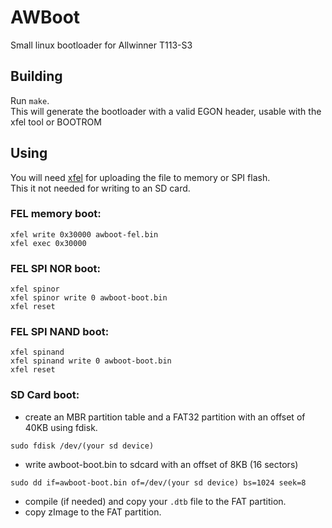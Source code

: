 # AWBoot

Small linux bootloader for Allwinner T113-S3

## Building

Run `make`.  
This will generate the bootloader with a valid EGON header, usable with the xfel tool or BOOTROM  

## Using

You will need [xfel](https://github.com/xboot/xfel) for uploading the file to memory or SPI flash.  
This it not needed for writing to an SD card.  

### FEL memory boot:
```
xfel write 0x30000 awboot-fel.bin
xfel exec 0x30000
```

### FEL SPI NOR boot:
```
xfel spinor
xfel spinor write 0 awboot-boot.bin
xfel reset
```

### FEL SPI NAND boot:
```
xfel spinand
xfel spinand write 0 awboot-boot.bin
xfel reset
```

### SD Card boot:
- create an MBR partition table and a FAT32 partition with an offset of 40KB using fdisk.  
```
sudo fdisk /dev/(your sd device)
```
- write awboot-boot.bin to sdcard with an offset of 8KB (16 sectors)  
```
sudo dd if=awboot-boot.bin of=/dev/(your sd device) bs=1024 seek=8
```
- compile (if needed) and copy your `.dtb` file to the FAT partition.
- copy zImage to the FAT partition.
